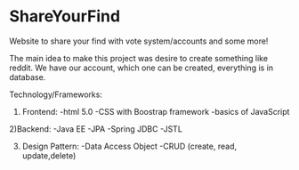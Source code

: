 # ShareYourFind
Website to share your find with vote system/accounts and some more!

The main idea to make this project was desire to create something like reddit. We have our account, which one can be created, everything is in database.

Technology/Frameworks:
1) Frontend:
-html 5.0
-CSS with Boostrap framework
-basics of JavaScript

2)Backend:
-Java EE
-JPA
-Spring JDBC
-JSTL

3) Design Pattern:
-Data Access Object
-CRUD (create, read, update,delete)
